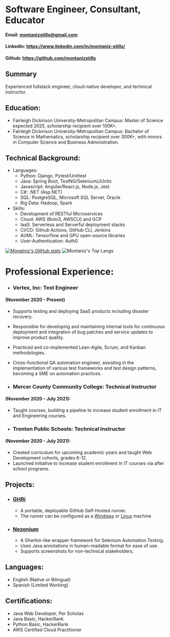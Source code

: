 # Software Engineer, Consultant, Educator
#### Email: montanizstills@gmail.com
#### LinkedIn: https://www.linkedin.com/in/montaniz-stills/
#### Github: https://github.com/montanizstills

## Summary 
Experienced fullstack engineer, cloud-native developer, and technical instructor.


## Education:
- Fairleigh Dickinson University-Metropolitan Campus: Master of Science expected 2025, scholarship recipient over 100K+.
- Fairleigh Dickinson University-Metropolitan Campus: Bachelor of Science in Mathematics, scholarship recipient over 300K+, with minors in Computer Science and Business Administration.

## Technical Background:
- Languages:
  - Python: Django, Pytest/Unittest
  - Java: Spring Boot, TestNG/Selenium/JUnitx
  - Javascript: Angular/React.js, Node.js, Jest
  - C#: .NET (Asp.NET)
  - SQL: PostgreSQL, Microsoft SQL Server, Oracle
  - Big Data: Hadoop, Spark
- Skills:
  - Development of RESTful Microservices
  - Cloud: AWS (Boto3, AWSCLI) and GCP
  - IaaS: Serverless and Serverful deployment stacks
  - CI/CD: Github Actions, GitHub CLI, Jenkins
  - AI/ML: Tensorflow and GPU open-source libraries
  - User-Authentication: Auth0


[![Monatniz's GitHub stats](https://github-readme-stats.vercel.app/api?username=montanizstills&count_private=true&show_icons=true&theme=tokyonight)](https://github.com/montanizstills/)
![Montaniz's Top Langs](https://github-readme-stats.vercel.app/api/top-langs/?username=montanizstills&layout=compact)

# Professional Experience:
- ### Vertex, Inc:  Test Engineer 
#### (November 2020 - Present)
  - Supports testing and deploying SaaS products including disaster recovery.
  - Responsible for developing and maintaining internal tools for continuous deployment and integration of bug patches and service updates to improve product quality.
  - Practiced and co-implemented Lean-Agile, Scrum, and Kanban methodologies.
  - Cross-functional QA automation engineer, assisting in the implementation of various test frameworks and test design patterns, becoming a SME on automation practices.

- ### Mercer County Community College: Technical Instructor 
#### (November 2020 - July 2021):
  - Taught courses, building a pipeline to increase student enrollment in IT and Engineering courses.

- ### Trenton Public Schools: Technical Instructor 
#### (November 2020 - July 2021):
  - Created curriculum for upcoming academic years and taught Web Development cohorts, grades 6-12.
  - Launched initiative to increase student enrollment in IT courses via after school programs.

## Projects:
- ### [GHRi](https://github.com/montanizstills/self_hosted_runner_on_docker) 
  - A portable, deployable GitHub Self-Hosted runner.
  - The runner can be configured as a [Windows](https://github.com/montanizstills/self_hosted_runner_on_docker/blob/windows/self-hosted.dockerfile) or [Linux](https://github.com/montanizstills/self_hosted_runner_on_docker/blob/linux/self-hosted.dockerfile) machine
- ### [Nezonium](https://github.com/montanizstills/Nezonium)
  - A Gherkin-like wrapper framework for Selenium Automation Testing.
  - Uses Java annotations in human-readable format for ease of use.
  - Supports screenshots for non-technical stakeholders.


## Languages:
- English (Native or Bilingual)
- Spanish (Limited Working)

## Certifications:
- Java Web Developer, Per Scholas
- Java Basic, HackerRank
- Python Basic, HackerRank
- AWS Certified Cloud Practitioner